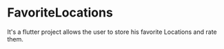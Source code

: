 # FavoriteLocations
It's a flutter project allows the user to store his favorite  Locations and rate them.

